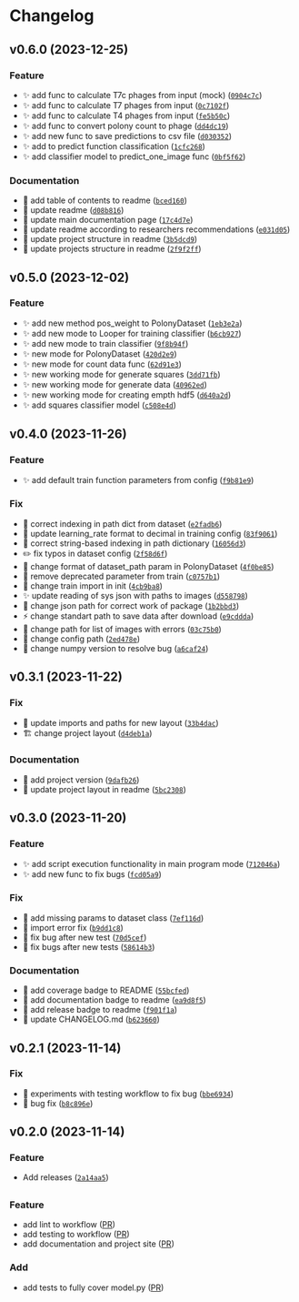 # Changelog

<!--next-version-placeholder-->

## v0.6.0 (2023-12-25)

### Feature

* :sparkles: add func to calculate T7c phages from input (mock) ([`0904c7c`](https://github.com/kirill-push/polony-counting/commit/0904c7c47381bb280c58de6aa63bf0ce72f83678))
* :sparkles: add func to calculate T7 phages from input ([`0c7102f`](https://github.com/kirill-push/polony-counting/commit/0c7102f7df389c02d85f23426e1934a13f532f17))
* :sparkles: add func to calculate T4 phages from input ([`fe5b50c`](https://github.com/kirill-push/polony-counting/commit/fe5b50c3dc8dc880c40291e786c9f5dba64d7a61))
* :sparkles: add func to convert polony count to phage ([`dd4dc19`](https://github.com/kirill-push/polony-counting/commit/dd4dc19af683e1ab05570526901fd6bdcc1b848f))
* :sparkles: add new func to save predictions to csv file ([`d030352`](https://github.com/kirill-push/polony-counting/commit/d03035242381f332a0f571be521dbbd2cbd148a8))
* :sparkles: add to predict function classification ([`1cfc268`](https://github.com/kirill-push/polony-counting/commit/1cfc268014f6be51ce07d6c0ae901fb8f79276e2))
* :sparkles: add classifier model to predict_one_image func ([`0bf5f62`](https://github.com/kirill-push/polony-counting/commit/0bf5f627f99ef34e4bacc1caa88ff43886a16dc4))

### Documentation

* :memo: add table of contents to readme ([`bced160`](https://github.com/kirill-push/polony-counting/commit/bced16058436de744dc477ab0b9078c90c7450c2))
* :memo: update readme ([`d08b816`](https://github.com/kirill-push/polony-counting/commit/d08b8160c565543c9b116d00470900436c9e46af))
* :memo: update main documentation page ([`17c4d7e`](https://github.com/kirill-push/polony-counting/commit/17c4d7e5a47d7c512cdb7d1d9a515ac72452f7af))
* :memo: update readme according to researchers recommendations ([`e031d05`](https://github.com/kirill-push/polony-counting/commit/e031d0599dbb771cfe64481207b25ea90d6b89b4))
* :memo: update project structure in readme ([`3b5dcd9`](https://github.com/kirill-push/polony-counting/commit/3b5dcd90d57fd256cf64c7c896f78fd8a013c14d))
* :memo: update projects structure in readme ([`2f9f2ff`](https://github.com/kirill-push/polony-counting/commit/2f9f2ff15b1425472bb0aea7214630f781f3d0d2))

## v0.5.0 (2023-12-02)

### Feature

* :sparkles: add new method pos_weight to PolonyDataset ([`1eb3e2a`](https://github.com/kirill-push/polony-counting/commit/1eb3e2af46aa407f87a143ab0fc199678edba400))
* :sparkles: add new mode to Looper for training classifier ([`b6cb927`](https://github.com/kirill-push/polony-counting/commit/b6cb927aeace9af477f9d79dfa41d1b47aa51f77))
* :sparkles: add new mode to train classifier ([`9f8b94f`](https://github.com/kirill-push/polony-counting/commit/9f8b94f3a8be04d9a48d1ca0b0825a5d1d6fb6b5))
* :sparkles: new mode for PolonyDataset ([`420d2e9`](https://github.com/kirill-push/polony-counting/commit/420d2e918bbecada2581c454fae6780c4a695bef))
* :sparkles: new mode for count data func ([`62d91e3`](https://github.com/kirill-push/polony-counting/commit/62d91e396cebdc30b7902e2d2ea9d4488545acd0))
* :sparkles: new working mode for generate squares ([`3dd71fb`](https://github.com/kirill-push/polony-counting/commit/3dd71fb821e56f2cac0fbcf23f14a01a781950d9))
* :sparkles: new working mode for generate data ([`40962ed`](https://github.com/kirill-push/polony-counting/commit/40962edd0239177711fee8012c1cc2c5fd8fcd6b))
* :sparkles: new working mode for creating empth hdf5 ([`d640a2d`](https://github.com/kirill-push/polony-counting/commit/d640a2d78b3149ddebb1ce87efd7253e82877dea))
* :sparkles: add squares classifier model ([`c508e4d`](https://github.com/kirill-push/polony-counting/commit/c508e4d1d2ea1304153495895d6f28df79176523))

## v0.4.0 (2023-11-26)

### Feature

* :sparkles: add default train function parameters from config ([`f9b81e9`](https://github.com/kirill-push/polony-counting/commit/f9b81e94f40d827e8e6b49bc677c22ab3eb3992f))

### Fix

* :bug: correct indexing in path dict from dataset ([`e2fadb6`](https://github.com/kirill-push/polony-counting/commit/e2fadb61f5718cb8ae2071934ab20498e1ea40d5))
* :wrench: update learning_rate format to decimal in training config ([`83f9061`](https://github.com/kirill-push/polony-counting/commit/83f9061cfafa48945c7a11b224c5fe6c25da9f4f))
* :bug: correct string-based indexing in path dictionary ([`16056d3`](https://github.com/kirill-push/polony-counting/commit/16056d3a7dd8bf9939ac3b2c8a3ed4455353d3e2))
* :pencil2: fix typos in dataset config ([`2f58d6f`](https://github.com/kirill-push/polony-counting/commit/2f58d6f01d173aa10986be7661a286d46dc6e491))
* :art: change format of dataset_path param in PolonyDataset ([`4f0be85`](https://github.com/kirill-push/polony-counting/commit/4f0be85174d2475a54a9cd23b9316c35539b37e4))
* :bug: remove deprecated parameter from train ([`c0757b1`](https://github.com/kirill-push/polony-counting/commit/c0757b1ea4c910b74333611649e15377fa86f6b0))
* :art: change train import in init ([`4cb9ba8`](https://github.com/kirill-push/polony-counting/commit/4cb9ba81e1d3297d6e6508e0fb8b0befa035c8aa))
* :sparkles: update reading of sys json with paths to images ([`d558798`](https://github.com/kirill-push/polony-counting/commit/d558798473b58aa8f25dfec1a3a413eb50860c04))
* :bug: change json path for correct work of package ([`1b2bbd3`](https://github.com/kirill-push/polony-counting/commit/1b2bbd3cf7b4931e456f771150510f8133f74dc6))
* :zap: change standart path to save data after download ([`e9cddda`](https://github.com/kirill-push/polony-counting/commit/e9cddda5765aef6616bec207056fb4240255041f))
* :bug: change path for list of images with errors ([`03c75b0`](https://github.com/kirill-push/polony-counting/commit/03c75b006404738b4ec2d72d5024b473a7fbd6bc))
* :truck: change config path ([`2ed478e`](https://github.com/kirill-push/polony-counting/commit/2ed478ed1dbd30f0ad1faf2cce5bbd6840501ce6))
* :pushpin: change numpy version to resolve bug ([`a6caf24`](https://github.com/kirill-push/polony-counting/commit/a6caf247a5f903dff68f640296d35f8e65266df1))

## v0.3.1 (2023-11-22)

### Fix

* :bricks: update imports and paths for new layout ([`33b4dac`](https://github.com/kirill-push/polony-counting/commit/33b4dac7a13a1ec4d6c2eeb3d3d769faf1a66900))
* :building_construction: change project layout ([`d4deb1a`](https://github.com/kirill-push/polony-counting/commit/d4deb1a02e14107b93e3383f27e3f09f2485c7ac))

### Documentation

* :bookmark: add project version ([`9dafb26`](https://github.com/kirill-push/polony-counting/commit/9dafb261c42aea2481e42e066899e81860a8e5f2))
* :memo: update project layout in readme ([`5bc2308`](https://github.com/kirill-push/polony-counting/commit/5bc2308c405cb04971c4d480cc9b65ace69b08a9))

## v0.3.0 (2023-11-20)

### Feature

* :sparkles: add script execution functionality in main program mode ([`712046a`](https://github.com/kirill-push/polony-counting/commit/712046a7d7a507a979d8fb5a484eed20f724622c))
* :sparkles: add new func to fix bugs ([`fcd05a9`](https://github.com/kirill-push/polony-counting/commit/fcd05a9797859488e8bc95bf0446289e4a3e2fc0))

### Fix

* :bug: add missing params to dataset class ([`7ef116d`](https://github.com/kirill-push/polony-counting/commit/7ef116d9d62aa8da1f25839a7661751a0da85e40))
* :bug: import error fix ([`b9dd1c8`](https://github.com/kirill-push/polony-counting/commit/b9dd1c8a04396bb06864ad48267dac25d0e76905))
* :bug: fix bug after new test ([`70d5cef`](https://github.com/kirill-push/polony-counting/commit/70d5cefe9369d97d157ee730fad74a80738be9d1))
* :bug: fix bugs after new tests ([`58614b3`](https://github.com/kirill-push/polony-counting/commit/58614b39b578f1544ed706d7685f9bab7c2bb0f9))

### Documentation

* :memo: add coverage badge to README ([`55bcfed`](https://github.com/kirill-push/polony-counting/commit/55bcfed7f41ab5ae120cb77a299aed56d83a8a47))
* :memo: add documentation badge to readme ([`ea9d8f5`](https://github.com/kirill-push/polony-counting/commit/ea9d8f5e99bb64de5affb787b125c81752c7282d))
* :memo: add release badge to readme ([`f901f1a`](https://github.com/kirill-push/polony-counting/commit/f901f1a4712c85aa9974559c2ce4d6889b0ab90d))
* :memo: update CHANGELOG.md ([`b623660`](https://github.com/kirill-push/polony-counting/commit/b6236604c3d24b11cae5c2c5239540e98a00076b))

## v0.2.1 (2023-11-14)

### Fix

* :bug: experiments with testing workflow to fix bug ([`bbe6934`](https://github.com/kirill-push/polony-counting/commit/bbe69345e84d83471b5bdb3a5760f853590b4253))
* :bug: bug fix ([`b8c896e`](https://github.com/kirill-push/polony-counting/commit/b8c896e9aa7828c7330b77871225518beeb0a219))

## v0.2.0 (2023-11-14)

### Feature

* Add releases ([`2a14aa5`](https://github.com/kirill-push/polony-counting/commit/2a14aa50d285340c5f564ac0c22d620431ad00dc))

##

### Feature
* add lint to workflow ([PR](https://github.com/kirill-push/polony-counting/pull/37))
* add testing to workflow ([PR](https://github.com/kirill-push/polony-counting/pull/38))
* add documentation and project site ([PR](https://github.com/kirill-push/polony-counting/pull/40))

### Add
* add tests to fully cover model.py ([PR](https://github.com/kirill-push/polony-counting/pull/39))

